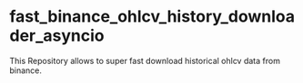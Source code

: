 # fast_binance_ohlcv_history_downloader_asyncio
This Repository allows to super fast download historical ohlcv data from binance. 
